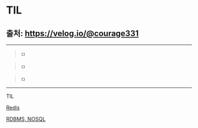# TIL
출처: https://velog.io/@courage331 
---
---
>ㅁ

>ㅁ

>ㅁ
---

TIL

[Redis]()

[RDBMS, NOSQL](https://velog.io/@courage331/SQL-NOSQL)
